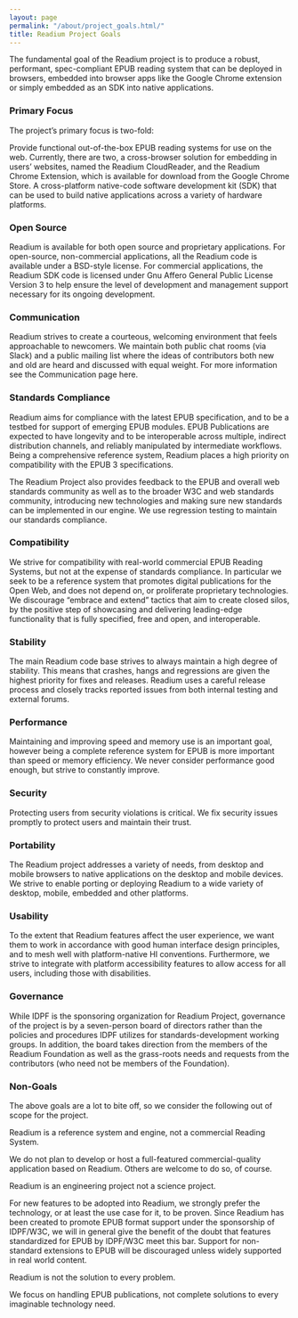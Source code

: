 ```yaml
---
layout: page
permalink: "/about/project_goals.html/"
title: Readium Project Goals
---
```


The fundamental goal of the Readium project is to produce a robust, performant, spec-compliant EPUB reading system that can be deployed in browsers, embedded into browser apps like the Google Chrome extension or simply embedded as an SDK into native applications.  

### Primary Focus

The project’s primary focus is two-fold:

Provide functional out-of-the-box EPUB reading systems for use on the web.  Currently, there are two, a cross-browser solution for embedding in users’ websites, named the Readium CloudReader, and the Readium Chrome Extension, which is available for download from the Google Chrome Store.
A cross-platform native-code software development kit (SDK) that can be used to build native applications across a variety of hardware platforms.

### Open Source

Readium is available for both open source and proprietary applications.  For open-source, non-commercial applications, all the Readium code is available under a BSD-style license. For commercial applications,  the Readium SDK code is licensed under Gnu Affero General Public License Version 3 to help ensure the level of development and management support necessary for its ongoing development.

### Communication

Readium strives to create a courteous, welcoming environment that feels approachable to newcomers. We maintain both public chat rooms (via Slack) and a public mailing list where the ideas of contributors both new and old are heard and discussed with equal weight. For more information see the Communication page here.

### Standards Compliance

Readium aims for compliance with the latest EPUB specification, and to be a testbed for support of emerging EPUB modules. EPUB Publications are expected to have longevity and to be interoperable across multiple, indirect distribution channels, and reliably manipulated by intermediate workflows. Being a comprehensive reference system, Readium places a high priority on compatibility with the EPUB 3 specifications.

The Readium Project also provides feedback to the EPUB and overall web standards community as well as to the broader W3C and web standards community, introducing new technologies and making sure new standards can be implemented in our engine. We use regression testing to maintain our standards compliance.

### Compatibility

We strive for compatibility with real-world commercial EPUB Reading Systems, but not at the expense of standards compliance. In particular we seek to be a reference system that promotes digital publications for the Open Web, and does not depend on, or proliferate proprietary technologies. We discourage “embrace and extend” tactics that aim to create closed silos, by the positive step of showcasing and delivering leading-edge functionality that is fully specified, free and open, and interoperable.

### Stability

The main Readium code base strives to always maintain a high degree of stability. This means that crashes, hangs and regressions are given the highest priority for fixes and releases.  Readium uses a careful release process and closely tracks reported issues from both internal testing and external forums.

### Performance

Maintaining and improving speed and memory use is an important goal, however being a complete reference system for EPUB is more important than speed or memory efficiency. We never consider performance good enough, but strive to constantly improve.

### Security

Protecting users from security violations is critical. We fix security issues promptly to protect users and maintain their trust.

### Portability

The Readium project addresses a variety of needs, from desktop and mobile browsers to native applications on the desktop and mobile devices. We strive to enable porting or deploying Readium to a wide variety of desktop, mobile, embedded and other platforms.

### Usability

To the extent that Readium features affect the user experience, we want them to work in accordance with good human interface design principles, and to mesh well with platform-native HI conventions. Furthermore, we strive to integrate with platform accessibility features to allow access for all users, including those with disabilities.

### Governance

While IDPF is the sponsoring organization for Readium Project, governance of the project is by a seven-person board of directors rather than the policies and procedures IDPF utilizes for standards-development working groups. In addition, the board takes direction from the members of the Readium Foundation as well as the grass-roots needs and requests from the contributors (who need not be members of the Foundation).

### Non-Goals

The above goals are a lot to bite off, so we consider the following out of scope for the project.

Readium is a reference system and engine, not a commercial Reading System.

We do not plan to develop or host a full-featured commercial-quality application based on Readium. Others are welcome to do so, of course.

Readium is an engineering project not a science project.

For new features to be adopted into Readium, we strongly prefer the technology, or at least the use case for it, to be proven. Since Readium has been created to promote EPUB format support under the sponsorship of IDPF/W3C, we will in general give the benefit of the doubt that features standardized for EPUB by IDPF/W3C meet this bar. Support for non-standard extensions to EPUB will be discouraged unless widely supported in real world content.

Readium is not the solution to every problem.

We focus on handling EPUB publications, not complete solutions to every imaginable technology need.

 
